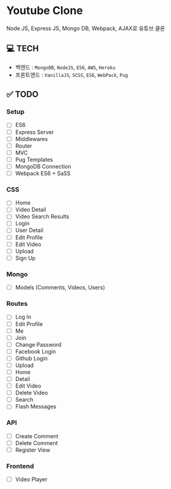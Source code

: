 # Youtube Clone

Node JS, Express JS, Mongo DB, Webpack, AJAX로 유튜브 클론

## 💻 TECH

- 백엔드 : `MongoDB`, `NodeJS`, `ES6`, `AWS`, `Heroku`
- 프론트엔드 : `VanillaJS`, `SCSS`, `ES6`, `WebPack`, `Pug`

## ✅ TODO

### Setup

- [ ] ES6
- [ ] Express Server
- [ ] Middlewares
- [ ] Router
- [ ] MVC
- [ ] Pug Templates
- [ ] MongoDB Connection
- [ ] Webpack ES6 + SaSS

### CSS

- [ ] Home
- [ ] Video Detail
- [ ] Video Search Results
- [ ] Login
- [ ] User Detail
- [ ] Edit Profile
- [ ] Edit Video
- [ ] Upload
- [ ] Sign Up

### Mongo

- [ ] Models (Comments, Videos, Users)

### Routes

- [ ] Log In
- [ ] Edit Profile
- [ ] Me
- [ ] Join
- [ ] Change Password
- [ ] Facebook Login
- [ ] Github Login
- [ ] Upload
- [ ] Home
- [ ] Detail
- [ ] Edit Video
- [ ] Delete Video
- [ ] Search
- [ ] Flash Messages

### API

- [ ] Create Comment
- [ ] Delete Comment
- [ ] Register View

### Frontend

- [ ] Video Player
